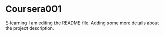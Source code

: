 # Coursera001
E-learning
I am editing the README file. Adding some more details about the project description.
